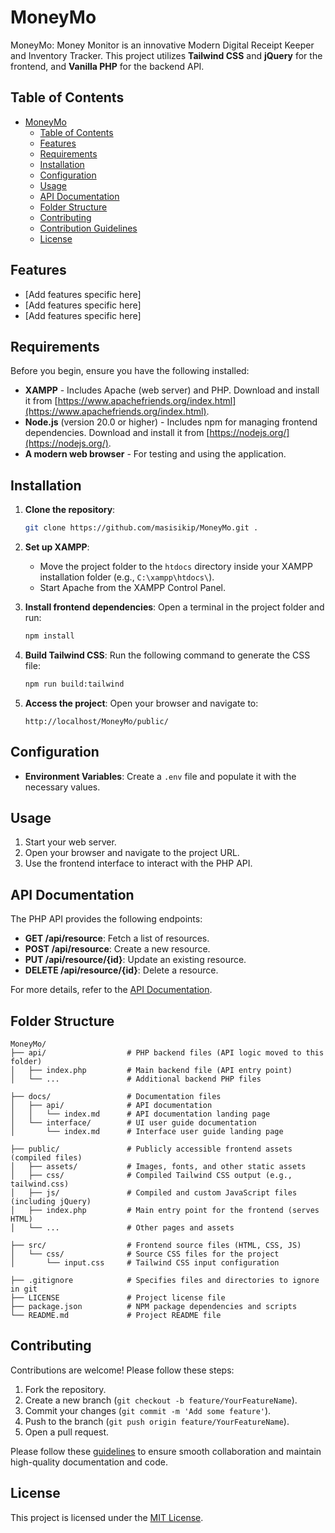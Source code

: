 # MoneyMo

MoneyMo: Money Monitor is an innovative Modern Digital Receipt Keeper and Inventory Tracker. This project utilizes **Tailwind CSS** and **jQuery** for the frontend, and **Vanilla PHP** for the backend API.


## Table of Contents

- [MoneyMo](#moneymo)
  - [Table of Contents](#table-of-contents)
  - [Features](#features)
  - [Requirements](#requirements)
  - [Installation](#installation)
  - [Configuration](#configuration)
  - [Usage](#usage)
  - [API Documentation](#api-documentation)
  - [Folder Structure](#folder-structure)
  - [Contributing](#contributing)
  - [Contribution Guidelines](CONTRIBUTING.md)
  - [License](#license)


## Features

- [Add features specific here]
- [Add features specific here]
- [Add features specific here]


## Requirements

Before you begin, ensure you have the following installed:

- **XAMPP** - Includes Apache (web server) and PHP. Download and install it from [https://www.apachefriends.org/index.html](https://www.apachefriends.org/index.html).
- **Node.js** (version 20.0 or higher) - Includes npm for managing frontend dependencies. Download and install it from [https://nodejs.org/](https://nodejs.org/).
- **A modern web browser** - For testing and using the application.


## Installation

1. **Clone the repository**:
   ```bash
   git clone https://github.com/masisikip/MoneyMo.git .
   ```

2. **Set up XAMPP**:
   - Move the project folder to the `htdocs` directory inside your XAMPP installation folder (e.g., `C:\xampp\htdocs\`).
   - Start Apache from the XAMPP Control Panel.

3. **Install frontend dependencies**:
   Open a terminal in the project folder and run:
   ```bash
   npm install
   ```

4. **Build Tailwind CSS**:
   Run the following command to generate the CSS file:
   ```bash
   npm run build:tailwind
   ```

5. **Access the project**:
   Open your browser and navigate to:
   ```
   http://localhost/MoneyMo/public/
   ```


## Configuration

- **Environment Variables**: Create a `.env` file and populate it with the necessary values.


## Usage

1. Start your web server.
2. Open your browser and navigate to the project URL.
3. Use the frontend interface to interact with the PHP API.


## API Documentation

The PHP API provides the following endpoints:

- **GET /api/resource**: Fetch a list of resources.
- **POST /api/resource**: Create a new resource.
- **PUT /api/resource/{id}**: Update an existing resource.
- **DELETE /api/resource/{id}**: Delete a resource.

For more details, refer to the [API Documentation](docs/api/index.md).


## Folder Structure

```
MoneyMo/
├── api/                  # PHP backend files (API logic moved to this folder)
│   ├── index.php         # Main backend file (API entry point)
│   └── ...               # Additional backend PHP files

├── docs/                 # Documentation files
│   ├── api/              # API documentation
│   │   └── index.md      # API documentation landing page
│   └── interface/        # UI user guide documentation
│       └── index.md      # Interface user guide landing page

├── public/               # Publicly accessible frontend assets (compiled files)
│   ├── assets/           # Images, fonts, and other static assets
│   ├── css/              # Compiled Tailwind CSS output (e.g., tailwind.css)
│   ├── js/               # Compiled and custom JavaScript files (including jQuery)
│   ├── index.php         # Main entry point for the frontend (serves HTML)
│   └── ...               # Other pages and assets

├── src/                  # Frontend source files (HTML, CSS, JS)
│   └── css/              # Source CSS files for the project
│       └── input.css     # Tailwind CSS input configuration

├── .gitignore            # Specifies files and directories to ignore in git
├── LICENSE               # Project license file
├── package.json          # NPM package dependencies and scripts
└── README.md             # Project README file
```


## Contributing

Contributions are welcome! Please follow these steps:

1. Fork the repository.
2. Create a new branch (`git checkout -b feature/YourFeatureName`).
3. Commit your changes (`git commit -m 'Add some feature'`).
4. Push to the branch (`git push origin feature/YourFeatureName`).
5. Open a pull request.

Please follow these [guidelines](CONTRIBUTING.md) to ensure smooth collaboration and maintain high-quality documentation and code.

  

## License

This project is licensed under the [MIT License](LICENSE).
 
